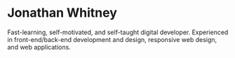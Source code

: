 # Jonathan Whitney

Fast-learning, self-motivated, and self-taught digital developer. Experienced in front-end/back-end development and design, responsive web design, and web applications.

